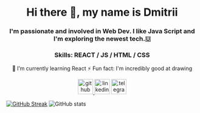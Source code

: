 <h1 align="center">Hi there 👋, my name is Dmitrii</h1>
<h3 align="center">I'm passionate and involved in Web Dev. I like Java Script and I'm exploring the newest tech.🇺</h3>
<h3 align="center">Skills: REACT / JS / HTML / CSS</h3>
<p align="center">
   🌱 I’m currently learning React 
   ⚡ Fun fact: I'm incredibly good at drawing 
</p>

<p align="center">
<a href="https://github.com/17clouds"><img src='https://cdn.jsdelivr.net/npm/simple-icons@3.0.1/icons/github.svg' alt='github' height='40'/> </a>
<a href="https://www.linkedin.com/in/17clouds/"><img src='https://cdn.jsdelivr.net/npm/simple-icons@3.0.1/icons/linkedin.svg' alt='linkedin' height='40'/></a>
<a href="https://t.me/fackingrxer"><img src='https://cdn.jsdelivr.net/npm/simple-icons@3.0.1/icons/telegram.svg' alt='telegram' height='40'/> </a>
</p>   


[![GitHub Streak](http://github-readme-streak-stats.herokuapp.com?user=17clouds&theme=city-lights&hide_border=true)](https://git.io/streak-stats)
![GitHub stats](https://github-readme-stats.vercel.app/api?username=17clouds&show_icons=true)  
